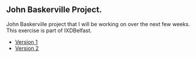 ## John Baskerville Project.

John Baskerville project that I will be working on over the next few weeks. This exercise is part of IXDBelfast.

- [Version 1](http://williamipark.github.io/John-Baskerville/version1.html)
- [Version 2](http://williamipark.github.io/John-Baskerville/version2.html)
